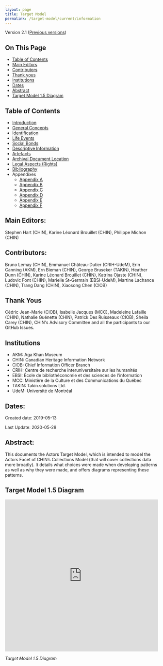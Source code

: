 ```yaml
---
layout: page
title: Target Model
permalink: /target-model/current/information
---
```

Version 2.1 ([Previous versions](/target-model))

## On This Page

* [Table of Contents](#table-of-contents)
* [Main Editors](#main-editors)
* [Contributors](#contributors)
* [Thank yous](#thank-yous)
* [Institutions](#institutions)
* [Dates](#dates)
* [Abstract](#abstract)
* [Target Model 1.5 Diagram](#target-model-15-diagram)

## Table of Contents

* [Introduction](/target-model/current/introduction)
* [General Concepts](/target-model/current/general-concepts)
* [Identification](/target-model/current/identification)
* [Life Events](/target-model/current/life-events)
* [Social Bonds](/target-model/current/social-bonds)
* [Descriptive Information](/target-model/current/descriptive-information)
* [Artefacts](/target-model/current/artefacts)
* [Archival Document Location](/target-model/current/archival-document-location)
* [Legal Aspects (Rights)](/target-model/current/legal-aspects-rights)
* [Bibliography](/target-model/current/bibliography)
* Appendixes
	* [Appendix A](/target-model/current/appendix-a-data-provenance)
	* [Appendix B](/target-model/current/appendix-b-appellations)
	* [Appendix C](/target-model/current/appendix-c-identity)
	* [Appendix D](/target-model/current/appendix-d-relationships)
	* [Appendix E](/target-model/current/appendix-e-moving-events)
	* [Appendix F](/target-model/current/appendix-f-discussions)

## Main Editors: 

Stephen Hart (CHIN), Karine Léonard Brouillet (CHIN), Philippe Michon (CHIN)

## Contributors: 

Bruno Lemay (CHIN), Emmanuel Château-Dutier (CRIH-UdeM), Erin Canning (AKM), Ern Bieman (CHIN), George Bruseker (TAKIN), Heather Dunn (CHIN), Karine Léonard Brouillet (CHIN), Katrina Ojaste (CHIN), Ludovic Font (CHIN),  Marielle St-Germain (EBSI-UdeM), Martine Lachance (CHIN), Trang Dang (CHIN), Xiaosong Chen (CIOB)

## Thank Yous

 Cédric Jean-Marie (CIOB), Isabelle Jacques (MCC), Madeleine Lafaille (CHIN), Nathalie Guénette (CHIN), Patrick Des Ruisseaux (CIOB), Sheila Carey (CHIN), CHIN's Advisory Committee and all the participants to our GitHub Issues.

## Institutions

* AKM: Aga Khan Museum 
* CHIN: Canadian Heritage Information Network 
* CIOB: Chief Information Officer Branch 
* CRIH: Centre de recherche interuniversitaire sur les humanités
* EBSI: École de bibliothéconomie et des sciences de l'information
* MCC: Ministère de la Culture et des Communications du Québec 
* TAKIN: Takin.solutions Ltd.
* UdeM: Université de Montréal

## Dates: 

Created date: 2019-05-13

Last Update: 2020-05-28

## Abstract: 

This documents the Actors Target Model, which is intended to model the Actors Facet of CHIN’s Collections Model (that will cover collections data more broadly). It details what choices were made when developing patterns as well as why they were made, and offers diagrams representing these patterns.

## Target Model 1.5 Diagram

<iframe frameborder="0" style="width:100%;height:500px;" src="https://app.diagrams.net/?lightbox=1&highlight=0000ff&edit=_blank&layers=1&nav=1&title=_Actors2.0.drawio#Uhttps%3A%2F%2Fdrive.google.com%2Fuc%3Fid%3D1DbJDxz4p_R1VbLYgzzPbQ6YLNW6R0ArI%26export%3Ddownload"></iframe>

*Target Model 1.5 Diagram*
